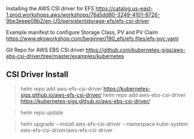 Installing the AWS CSI driver for EFS
https://catalog.us-east-1.prod.workshops.aws/workshops/76a5dd80-3249-4101-8726-9be3eeee09b2/en-US/persistentstorage-efs/efs-csi-driver

Example manifest to configure Storage Class, PV and PV Claim
https://www.eksworkshop.com/beginner/190_efs/efs.files/efs-pvc.yaml

Git Repo for AWS EBS CSI driver
https://github.com/kubernetes-sigs/aws-ebs-csi-driver/tree/master/examples/kubernetes


## CSI Driver Install

>helm repo add aws-efs-csi-driver https://kubernetes-sigs.github.io/aws-efs-csi-driver/
>helm repo add aws-ebs-csi-driver https://kubernetes-sigs.github.io/aws-ebs-csi-driver/

>helm repo update

>helm upgrade --install aws-efs-csi-driver --namespace kube-system aws-efs-csi-driver/aws-efs-csi-driver
